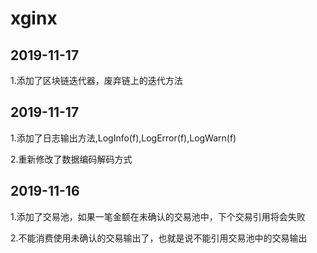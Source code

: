 xginx
=====================================

2019-11-17
----------------
1.添加了区块链迭代器，废弃链上的迭代方法

2019-11-17
----------------

1.添加了日志输出方法,LogInfo(f),LogError(f),LogWarn(f)

2.重新修改了数据编码解码方式

2019-11-16
----------------
1.添加了交易池，如果一笔金额在未确认的交易池中，下个交易引用将会失败

2.不能消费使用未确认的交易输出了，也就是说不能引用交易池中的交易输出